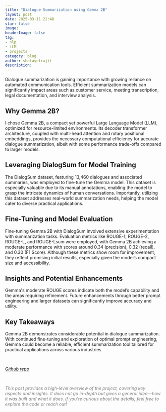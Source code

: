 ```yaml
---
title: "Dialogue Summarization using Gemma 2B"
layout: post
date: 2025-03-11 22:48
star: false
image: 
headerImage: false
tag:
- nlp
- LLM
- projects
category: blog
author: shafayetrajit
description: 
---
```


Dialogue summarization is gaining importance with growing reliance on automated communication tools. Efficient summarization models can significantly impact areas such as customer service, meeting transcription, legal documentation, and interview analysis.

## Why Gemma 2B?

I chose Gemma 2B, a compact yet powerful Large Language Model (LLM), optimized for resource-limited environments. Its decoder transformer architecture, coupled with multi-head attention and rotary positional embeddings, provides the necessary computational efficiency for accurate dialogue summarization, albeit with some performance trade-offs compared to larger models.

## Leveraging DialogSum for Model Training

The DialogSum dataset, featuring 13,460 dialogues and associated summaries, was employed to fine-tune the Gemma model. This dataset is especially valuable due to its manual annotations, enabling the model to grasp the intricate dynamics of human conversations. Importantly, utilizing this dataset addresses real-world summarization needs, helping the model cater to diverse practical applications.

## Fine-Tuning and Model Evaluation

Fine-tuning Gemma 2B with DialogSum involved extensive experimentation with summarization tasks. Evaluation metrics like ROUGE-1, ROUGE-2, ROUGE-L, and ROUGE-Lsum were employed, with Gemma 2B achieving a moderate performance with scores around 0.34 (precision), 0.32 (recall), and 0.30 (F1 Score). Although these metrics show room for improvement, they reflect promising initial results, especially given the model’s compact size and accessibility.

## Insights and Potential Enhancements

Gemma's moderate ROUGE scores indicate both the model’s capability and the areas requiring refinement. Future enhancements through better prompt engineering and larger datasets can significantly improve accuracy and utility. 

## Key Takeaways

Gemma 2B demonstrates considerable potential in dialogue summarization. With continued fine-tuning and exploration of optimal prompt engineering, Gemma could become a reliable, efficient summarization tool tailored for practical applications across various industries.

<br>

*[Github repo](https://github.com/ShafayetRajit/Dialogue-Summarization-using-Gemma-2B)* 


<br>

<span style="color:gray"><em>This post provides a high-level overview of the project, covering key aspects and insights. It does not go in-depth but gives a general idea&mdash;how it was built and what it does. If you're curious about the details, feel free to explore the code or reach out!</em></span>